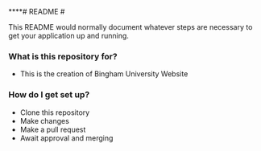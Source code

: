 ****# README #

This README would normally document whatever steps are necessary to get your application up and running.

### What is this repository for? ###
* This is the creation of Bingham University Website

### How do I get set up? ###
* Clone this repository
* Make changes
* Make a pull request
* Await approval and merging
